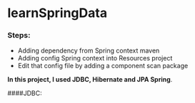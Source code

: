 # learnSpringData

### Steps:

- Adding dependency from Spring context maven
- Adding config Spring context into Resources project
- Edit that config file by adding a component scan package

**In this project, I used JDBC, Hibernate and JPA Spring**.

####JDBC:

